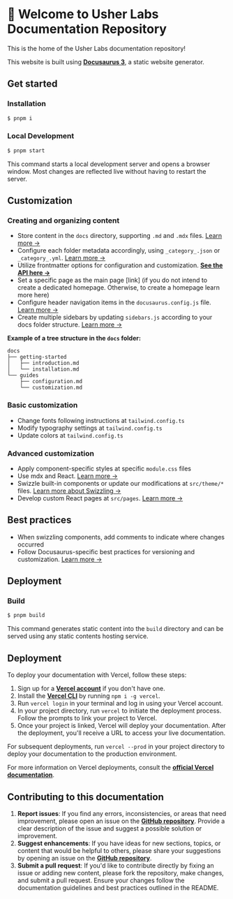 # 📖 **Welcome to Usher Labs Documentation Repository**

This is the home of the Usher Labs documentation repository!

This website is built using **[Docusaurus 3](https://docusaurus.io/)**, a static website generator.

## Get started

### Installation

```sh
$ pnpm i

```

### Local Development

```sh
$ pnpm start
```

This command starts a local development server and opens a browser window. Most changes are reflected live without having to restart the server.

## **Customization**

### Creating and organizing content

- Store content in the `docs` directory, supporting `.md` and `.mdx` files. [Learn more →](https://docusaurus.io/docs/create-doc)
- Configure each folder metadata accordingly, using `_category_.json` or `_category_.yml`. [Learn more →](https://docusaurus.io/docs/sidebar/autogenerated#category-item-metadata)
- Utilize frontmatter options for configuration and customization. **[See the API here →](https://docusaurus.io/docs/api/plugins/@docusaurus/plugin-content-docs#markdown-front-matter)**
- Set a specific page as the main page [link] (if you do not intend to create a dedicated homepage. Otherwise, to create a homepage learn more here)
- Configure header navigation items in the `docusaurus.config.js` file. [Learn more →](https://docusaurus.io/docs/docs-multi-instance#docs-navbar-items)
- Create multiple sidebars by updating `sidebars.js` according to your docs folder structure. [Learn more →](https://docusaurus.io/docs/sidebar/multiple-sidebars)

**Example of a tree structure in the `docs` folder:**

```
docs
├── getting-started
│   ├── introduction.md
│   └── installation.md
└── guides
    ├── configuration.md
    └── customization.md

```

### Basic customization

- Change fonts following instructions at `tailwind.config.ts`
- Modify typography settings at `tailwind.config.ts`
- Update colors at `tailwind.config.ts`

### Advanced customization

- Apply component-specific styles at specific `module.css` files
- Use mdx and React. [Learn more →](https://docusaurus.io/docs/markdown-features/react)
- Swizzle built-in components or update our modifications at `src/theme/*` files. [Learn more about Swizzling →](https://docusaurus.io/docs/swizzling)
- Develop custom React pages at `src/pages`. [Learn more →](https://docusaurus.io/docs/creating-pages#add-a-react-page)

## Best practices

- When swizzling components, add comments to indicate where changes occurred
- Follow Docusaurus-specific best practices for versioning and customization. [Learn more →](https://docusaurus.io/docs/versioning#recommended-practices)

## Deployment

### Build

```sh
$ pnpm build
```

This command generates static content into the `build` directory and can be served using any static contents hosting service.

## Deployment

To deploy your documentation with Vercel, follow these steps:

1. Sign up for a **[Vercel account](https://vercel.com/signup)** if you don't have one.
2. Install the **[Vercel CLI](https://vercel.com/download)** by running `npm i -g vercel`.
3. Run `vercel login` in your terminal and log in using your Vercel account.
4. In your project directory, run `vercel` to initiate the deployment process. Follow the prompts to link your project to Vercel.
5. Once your project is linked, Vercel will deploy your documentation. After the deployment, you'll receive a URL to access your live documentation.

For subsequent deployments, run `vercel --prod` in your project directory to deploy your documentation to the production environment.

For more information on Vercel deployments, consult the **[official Vercel documentation](https://vercel.com/docs)**.

## Contributing to this documentation

1. **Report issues**: If you find any errors, inconsistencies, or areas that need improvement, please open an issue on the **[GitHub repository](https://github.com/usherlabs/logstore/issues)**. Provide a clear description of the issue and suggest a possible solution or improvement.
2. **Suggest enhancements**: If you have ideas for new sections, topics, or content that would be helpful to others, please share your suggestions by opening an issue on the **[GitHub repository](https://github.com/usherlabs/logstore/issues)**.
3. **Submit a pull request**: If you'd like to contribute directly by fixing an issue or adding new content, please fork the repository, make changes, and submit a pull request. Ensure your changes follow the documentation guidelines and best practices outlined in the README.
